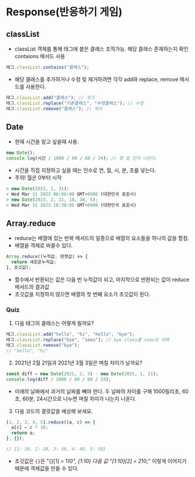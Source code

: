 # Response(반응하기 게임)

## classList

- classList 객체를 통해 태그에 붙은 클래스 조작가능. 해당 클래스 존재하는지 확인 contaions 매서드 사용

```javascript
태그.classList.contains("클래스");
```

- 해당 클래스를 추가하거나 수정 및 제거하려면 각각 add와 replace, remove 메서드를 사용한다.

```javascript
태그.classList.add("클래스"); // 추가
태그.classList.replace("기존클래스", "수정클래스"); // 수정
태그.classList.remove("클래스"); // 제거
```

## Date

- 현재 시간을 알고 싶을때 사용.

```javascript
new Date();
console.log(시간 / 1000 / 60 / 60 / 24); // 몇 일 인지 나온다.
```

- 시간을 직접 지정하고 싶을 때는 인수로 연, 월, 시, 분, 초를 넣는다.
- 주의! 월은 0부터 시작

```javascript
> new Date(2023, 2, 31);
< Wed Mar 31 2023 00:00:00 GMT+0900 (대한민국 표준시)
> new Date(2023, 2, 31, 18, 30, 5);
< Wed Mar 31 2023 18:30:05 GMT+0900 (대한민국 표준시)
```

## Array.reduce

- reduce는 배열에 있는 반복 메서드의 일종으로 배열의 요소들을 하나의 값을 함침.
- 배열을 객체로 바꿀수 있다.

```javascript
Array.reduce((누적값, 현잿값) => {
  return 새로운누적값;
}, 초깃값);
```

- 함수에서 반환되는 값은 다음 번 누적값이 되고, 마지막으로 반환되는 값이 reduce 메서드의 결과값
- 초깃값을 지정하지 않으면 배열의 첫 번째 요소가 초깃값이 된다.

### Quiz

1. 다음 태그의 클래스는 어떻게 될까요?

```javascript
태그.classList.add("hello", "hi", "hello", "bye");
태그.classList.replace("bye", "seeu"); // bye class를 seeu로 대체
태그.classList.remove("bye");
// "hello", "hi"
```

2. 2021년 2월 21일과 2021년 3월 3일은 며칠 차이가 날까요?

```javascript
const diff = new Date(2021, 2, 3) - new Date(2021, 1, 21);
console.log(diff / 1000 / 60 / 60 / 24);
```

- 미래의 날짜에서 과거의 날짜를 빼야 한다. 두 날짜의 차이를 구해 1000밀리초, 60초, 60분, 24시간으로 나누면 며칠 차이가 나는지 나온다.

3. 다음 코드의 결괏값을 예상해 보세요.

```javascript
[1, 2, 3, 4, 5].reduce((a, c) => {
  a[c] = c * 10;
  return a;
}, {});

// {1: 10, 2: 20, 3: 30, 4: 40, 5: 50}
```

- 초깃값은 `{}`은 "{}[1] = 1*10", {1:10} 다음 값 "{1:10}[2] = 2*10;" 이렇게 이어지기 때문에 객체값을 만들 수 있다.

